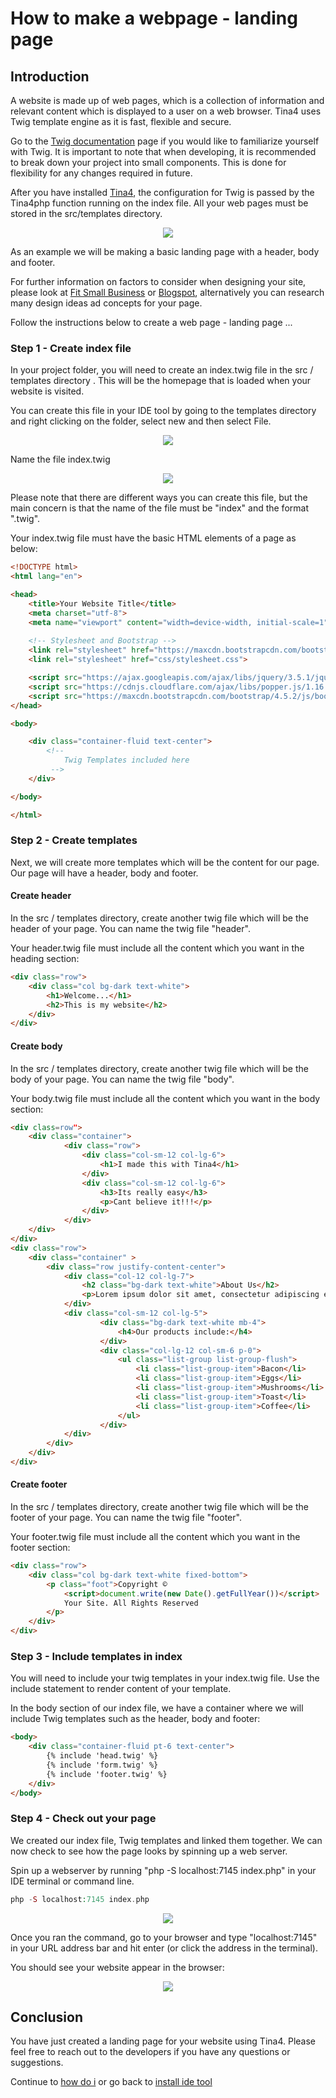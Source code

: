 <!--
// Tina4 : This Is Not Another Framework
// Created with : PHPStorm
// User : andrevanzuydam
// Copyright (C)
// Contact : andre@codeinfinity.co.za
-->
# How to make a webpage - landing page 

## Introduction

A website is made up of web pages, which is a collection of information and relevant content which is displayed to a user on a web browser. Tina4 uses Twig template engine as it is fast, flexible and secure.

Go to the [Twig documentation](https://twig.symfony.com/doc/3.x/) page if you would like to familiarize yourself with Twig. It is important to note that when developing, it is recommended to break down your project into small components. This is done for flexibility for any changes required in future. 

After you have installed [Tina4](/installation/install-tina4.md), the configuration for Twig is passed by the Tina4php function running on the index file. All your web pages must be stored in the src/templates directory.

<div align="center" alt="Web page location">
    <img src="images/website.png">
</div>

As an example we will be making a basic landing page with a header, body and footer.

For further information on factors to consider when designing your site, please look at [Fit Small Business](https://fitsmallbusiness.com/how-to-create-a-landing-page/) or [Blogspot](https://blog.hubspot.com/marketing/how-to-create-a-landing-page), alternatively you can research many design ideas ad concepts for your page. 

Follow the instructions below to create a web page - landing page ...  

### Step 1 - Create index file 

In your project folder, you will need to create an index.twig file in the src / templates directory . This will be the homepage that is loaded when your website is visited. 

You can create this file in your IDE tool by going to the templates directory and right clicking on the folder, select new and then select File. 

<div align="center" alt="Create index Twig file">
    <img src="images/createindex.png">
</div>

Name the file index.twig 
<div align="center" alt="Name file">
    <img src="images/createindex1.png">
</div>

Please note that there are different ways you can create this file, but the main concern is that the name of the file must be "index" and the format ".twig".

Your index.twig file must have the basic HTML elements of a page as below:

```html
<!DOCTYPE html>
<html lang="en">

<head>
    <title>Your Website Title</title>
    <meta charset="utf-8">
    <meta name="viewport" content="width=device-width, initial-scale=1">
    
    <!-- Stylesheet and Bootstrap -->
    <link rel="stylesheet" href="https://maxcdn.bootstrapcdn.com/bootstrap/4.5.2/css/bootstrap.min.css">
    <link rel="stylesheet" href="css/stylesheet.css">

    <script src="https://ajax.googleapis.com/ajax/libs/jquery/3.5.1/jquery.min.js"></script>
    <script src="https://cdnjs.cloudflare.com/ajax/libs/popper.js/1.16.0/umd/popper.min.js"></script>
    <script src="https://maxcdn.bootstrapcdn.com/bootstrap/4.5.2/js/bootstrap.min.js"></script>
</head>

<body>

    <div class="container-fluid text-center">
        <!-- 
            Twig Templates included here
         -->
    </div>

</body>

</html>
```
### Step 2 - Create templates

Next, we will create more templates which will be the content for our page. Our page will have a header, body and footer.  

#### Create header 

In the src / templates directory, create another twig file which will be the header of your page. You can name the twig file "header".

Your header.twig file must include all the content which you want in the heading section:

```html
<div class="row">
    <div class="col bg-dark text-white">
        <h1>Welcome...</h1>
        <h2>This is my website</h2>
    </div>
</div>
```

#### Create body 

In the src / templates directory, create another twig file which will be the body of your page. You can name the twig file "body".

Your body.twig file must include all the content which you want in the body section:

```html
<div class=row">
    <div class="container">
            <div class="row">
                <div class="col-sm-12 col-lg-6">
                    <h1>I made this with Tina4</h1>
                </div>
                <div class="col-sm-12 col-lg-6">
                    <h3>Its really easy</h3>
                    <p>Cant believe it!!!</p>
                </div>
            </div>
    </div>
</div>
<div class="row">
    <div class="container" >
        <div class="row justify-content-center">
            <div class="col-12 col-lg-7">
                <h2 class="bg-dark text-white">About Us</h2>
                <p>Lorem ipsum dolor sit amet, consectetur adipiscing elit. Nunc vulputate faucibus tortor non sollicitudin. Cras ornare felis at sapien eleifend cursus. Sed ullamcorper placerat ex ullamcorper bibendum. Donec vitae metus non metus pulvinar porttitor id nec lacus. Quisque condimentum tortor nunc, id viverra nisl gravida sed. Praesent laoreet elementum placerat. Praesent elementum nunc quis efficitur porttitor. Cras mollis mattis ligula. Aliquam commodo enim arcu, ut sagittis dui finibus non. Maecenas ut arcu mauris.</p>
            </div>
            <div class="col-sm-12 col-lg-5">
                    <div class="bg-dark text-white mb-4">
                        <h4>Our products include:</h4>
                    </div>
                    <div class="col-lg-12 col-sm-6 p-0">
                        <ul class="list-group list-group-flush">
                            <li class="list-group-item">Bacon</li>
                            <li class="list-group-item">Eggs</li>
                            <li class="list-group-item">Mushrooms</li>
                            <li class="list-group-item">Toast</li>
                            <li class="list-group-item">Coffee</li>
                        </ul>
                    </div>
            </div>
        </div>
    </div>
</div>
```

#### Create footer

In the src / templates directory, create another twig file which will be the footer of your page. You can name the twig file "footer".

Your footer.twig file must include all the content which you want in the footer section:

```html
<div class="row">
    <div class="col bg-dark text-white fixed-bottom">
        <p class="foot">Copyright ©
            <script>document.write(new Date().getFullYear())</script>  <!-- gets current year -->
            Your Site. All Rights Reserved
        </p>
    </div>
</div>
```
### Step 3 - Include templates in index

You will need to include your twig templates in your index.twig file. Use the include statement to render content of your template. 

In the body section of our index file, we have a container where we will include Twig templates such as the header, body and footer:

```html
<body>
    <div class="container-fluid pt-6 text-center">
        {% include 'head.twig' %}
        {% include 'form.twig' %}
        {% include 'footer.twig' %}
    </div>
</body>
```

### Step 4 - Check out your page

We created our index file, Twig templates and linked them together. We can now check to see how the page looks by spinning up a web server.

Spin up a webserver by running "php -S localhost:7145 index.php" in your IDE terminal or command line.

```php
php -S localhost:7145 index.php
```  
<div align="center" alt="Spin up WebServer">
    <img src="images/webserver.png">
</div>

Once you ran the command, go to your browser and type "localhost:7145" in your URL address bar and hit enter (or click the address in the terminal). 

You should see your website appear in the browser:

<div align="center" alt="Create Page">
    <img src="images/website1.png">
</div>

## Conclusion

You have just created a landing page for your website using Tina4. Please feel free to reach out to the developers if you have any questions or suggestions. 

Continue to [how do i](/tutorials/howdoi.md) or go back to  [install ide tool](/installation/install-ide.md)